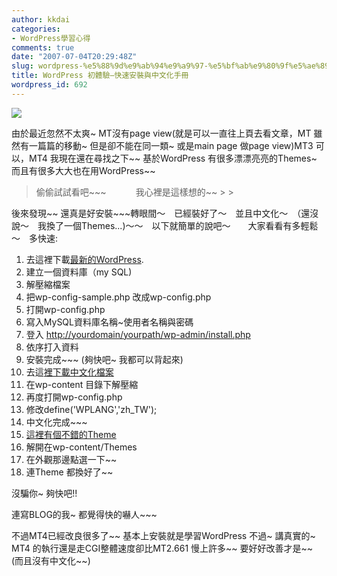 ```yaml
---
author: kkdai
categories:
- WordPress學習心得
comments: true
date: "2007-07-04T20:29:48Z"
slug: wordpress-%e5%88%9d%e9%ab%94%e9%a9%97-%e5%bf%ab%e9%80%9f%e5%ae%89%e8%a3%9d%e8%88%87%e4%b8%ad%e6%96%87%e5%8c%96%e6%89%8b%e5%86%8a
title: WordPress 初體驗–快速安裝與中文化手冊
wordpress_id: 692
---
```


[![](http://tbn0.google.com/images?q=tbn:p1GuKD01xXXyOM:http://aptgetanarchy.org/files/pictures/wordpress.png)](http://images.google.com.tw/imgres?imgurl=http://aptgetanarchy.org/files/pictures/wordpress.png&imgrefurl=http://blog.matteocorti.ch/%3Fp%3D25&h=500&w=500&sz=30&hl=zh-TW&start=1&sig2=5E7lIhvoqB53btRRMUYDFA&um=1&tbnid=p1GuKD01xXXyOM:&tbnh=130&tbnw=130&ei=3JGLRtidMIHegQOC3KCiCw&prev=/images%3Fq%3Dwordpress%26svnum%3D10%26um%3D1%26complete%3D1%26hl%3Dzh-TW%26sa%3DN)

由於最近忽然不太爽~ MT沒有page view(就是可以一直往上頁去看文章，MT 雖然有一篇篇的移動~ 但是卻不能在同一類~ 或是main page 做page view)MT3 可以，MT4 我現在還在尋找之下~~ 基於WordPress 有很多漂漂亮亮的Themes~ 而且有很多大大也在用WordPress~~ 

<blockquote>偷偷試試看吧~~~   
           我心裡是這樣想的~~
> 
> </blockquote>

後來發現~~ 還真是好安裝~~~轉眼間～　已經裝好了～　並且中文化～　（還沒說～　我換了一個Themes...)～～　以下就簡單的說吧～　　大家看看有多輕鬆～　多快速:

  1. 去這裡下載[最新的WordPress](http://wordpress.org/latest.zip).
  2. 建立一個資料庫（my SQL)
  3. 解壓縮檔案
  4. 把wp-config-sample.php 改成wp-config.php
  5. 打開wp-config.php
  6. 寫入MySQL資料庫名稱~使用者名稱與密碼
  7. 登入 [http://yourdomain/yourpath/wp-admin/install.php](http://yourdomain/yourpath/wp-admin/install.php)
  8. 依序打入資料
  9. 安裝完成~~~ (夠快吧~ 我都可以背起來)
  10. 去這[裡下載中文化檔案](http://rt.openfoundry.org/Foundry/Project/Download/Attachment/57477/40218/zhtw.tgz)
  11. 在wp-content 目錄下解壓縮
  12. 再度打開wp-config.php
  13. 修改define('WPLANG','zh_TW');
  14. 中文化完成~~~
  15. [這裡有個不錯的Theme](http://wpthemes.info/downloads/ShadedGrey.zip)
  16. 解開在wp-content/Themes
  17. 在外觀那邊點選一下~~
  18. 連Theme 都換好了~~

沒騙你~ 夠快吧!!

連寫BLOG的我~ 都覺得快的嚇人~~~

不過MT4已經改良很多了~~ 基本上安裝就是學習WordPress 不過~ 講真實的~ MT4 的執行還是走CGI整體速度卻比MT2.661 慢上許多~~ 要好好改善才是~~ (而且沒有中文化~~)
